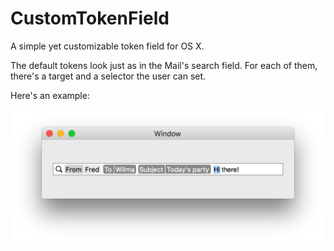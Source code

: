 # CustomTokenField

A simple yet customizable token field for OS X.

The default tokens look just as in the Mail's search field. For each of them, there's a target and a selector the user can set.

Here's an example:

![alt tag](https://raw.githubusercontent.com/evgenybaskakov/CustomTokenField/master/CustomTokenField/CustomTokenFieldExample.png)
